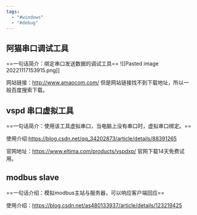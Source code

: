 ```yaml
---
tags:
  - "#windows"
  - "#debug"
---
```


## 阿猫串口调试工具

==一句话简介：绑定串口发送数据的调试工具==
![[Pasted image 20221117153915.png]]

网站链接：<http://www.amaocom.com/>
但是网站链接找不到下载地址，所以一般百度搜索下载。

## vspd 串口虚拟工具

==一句话简介：使用该工具虚拟串口，当电脑上没有串口时，虚拟串口绑定。==

使用介绍:<https://blog.csdn.net/qq_34202873/article/details/88391265>

官网地址：<https://www.eltima.com/products/vspdxp/>
官网下载14天免费试用。

## modbus slave

==一句话介绍：模拟modbus主站与服务器，可以响应客户端回应==

使用介绍：<https://blog.csdn.net/as480133937/article/details/123219425>

